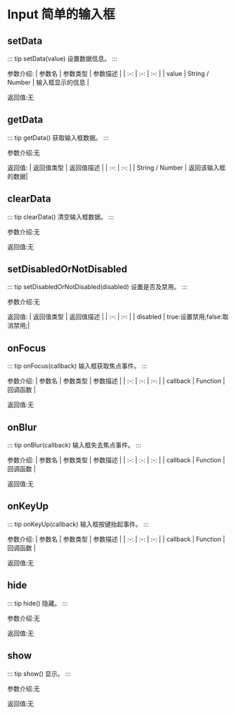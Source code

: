 # Input  简单的输入框

## setData
::: tip setData(value)
设置数据信息。
:::

参数介绍:
| 参数名 | 参数类型 | 参数描述 | 
| :-: | :-: | :-: | 
| value   |  String / Number | 输入框显示的信息 | 

返回值:无


## getData

::: tip getData()
获取输入框数据。
:::
 
参数介绍:无

返回值:
| 返回值类型 | 返回值描述 | 
| :-: | :-: | 
| String / Number | 返回该输入框的数据| 


## clearData

::: tip clearData()
清空输入框数据。
:::
 
参数介绍:无

返回值:无



## setDisabledOrNotDisabled

::: tip setDisabledOrNotDisabled(disabled)
设置是否及禁用。
:::
 
参数介绍:无

返回值:
| 返回值类型 | 返回值描述 | 
| :-: | :-: | 
| disabled | true:设置禁用;false:取消禁用;| 


## onFocus

::: tip onFocus(callback)
输入框获取焦点事件。
:::
 
参数介绍:
| 参数名 | 参数类型 | 参数描述 | 
| :-: | :-: | :-: | 
| callback |  Function | 回调函数 |

返回值:无


## onBlur

::: tip onBlur(callback)
输入框失去焦点事件。
:::
 
参数介绍:
| 参数名 | 参数类型 | 参数描述 | 
| :-: | :-: | :-: | 
| callback |  Function | 回调函数 |

返回值:无


## onKeyUp

::: tip onKeyUp(callback)
输入框按键抬起事件。
:::
 
参数介绍:
| 参数名 | 参数类型 | 参数描述 | 
| :-: | :-: | :-: | 
| callback |  Function | 回调函数 |

返回值:无



## hide

::: tip hide()
隐藏。
:::
 
参数介绍:无

返回值:无

## show

::: tip show()
显示。
:::
 
参数介绍:无

返回值:无